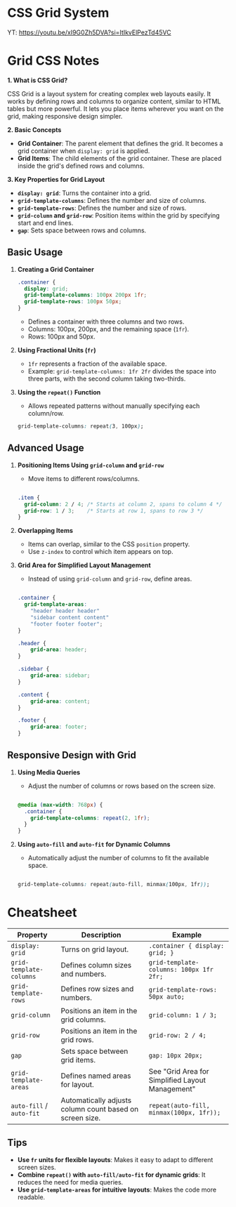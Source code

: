 # CSS Grid System

YT: https://youtu.be/xI9G0Zh5DVA?si=ItIkvElPezTd45VC

# Grid CSS Notes

**1. What is CSS Grid?**

CSS Grid is a layout system for creating complex web layouts easily. It works by defining rows and columns to organize content, similar to HTML tables but more powerful. It lets you place items wherever you want on the grid, making responsive design simpler.

**2. Basic Concepts**

- **Grid Container**: The parent element that defines the grid. It becomes a grid container when `display: grid` is applied.
- **Grid Items**: The child elements of the grid container. These are placed inside the grid's defined rows and columns.

**3. Key Properties for Grid Layout**

- **`display: grid`**: Turns the container into a grid.
- **`grid-template-columns`**: Defines the number and size of columns.
- **`grid-template-rows`**: Defines the number and size of rows.
- **`grid-column` and `grid-row`**: Position items within the grid by specifying start and end lines.
- **`gap`**: Sets space between rows and columns.

## Basic Usage

1. **Creating a Grid Container**
    
    ```css
    .container {
      display: grid;
      grid-template-columns: 100px 200px 1fr;
      grid-template-rows: 100px 50px;
    }
    ```
    
    - Defines a container with three columns and two rows.
    - Columns: 100px, 200px, and the remaining space (`1fr`).
    - Rows: 100px and 50px.
    
2. **Using Fractional Units (`fr`)**
    - `1fr` represents a fraction of the available space.
    - Example: `grid-template-columns: 1fr 2fr` divides the space into three parts, with the second column taking two-thirds.
    
3. **Using the `repeat()` Function**
    - Allows repeated patterns without manually specifying each column/row.
    
    ```css
    grid-template-columns: repeat(3, 100px);
    ```
    

## Advanced Usage

1. **Positioning Items Using `grid-column` and `grid-row`**
    - Move items to different rows/columns.
    
    ```css
    
    .item {
      grid-column: 2 / 4; /* Starts at column 2, spans to column 4 */
      grid-row: 1 / 3;    /* Starts at row 1, spans to row 3 */
    }
    ```
    
2. **Overlapping Items**
    - Items can overlap, similar to the CSS `position` property.
    - Use `z-index` to control which item appears on top.
    
3. **Grid Area for Simplified Layout Management**
    - Instead of using `grid-column` and `grid-row`, define areas.
    
    ```css
    
    .container {
      grid-template-areas:
        "header header header"
        "sidebar content content"
        "footer footer footer";
    }
    
    .header { 
    	grid-area: header; 
    }
    
    .sidebar { 
    	grid-area: sidebar; 
    }
    
    .content { 
    	grid-area: content; 
    }
    
    .footer { 
    	grid-area: footer; 
    }
    
    ```
    

## Responsive Design with Grid

1. **Using Media Queries**
    - Adjust the number of columns or rows based on the screen size.
    
    ```css
    
    @media (max-width: 768px) {
      .container {
        grid-template-columns: repeat(2, 1fr);
      }
    }
    
    ```
    
2. **Using `auto-fill` and `auto-fit` for Dynamic Columns**
    - Automatically adjust the number of columns to fit the available space.
    
    ```css
    
    grid-template-columns: repeat(auto-fill, minmax(100px, 1fr));
    
    ```
    

# Cheatsheet

| **Property** | **Description** | **Example** |
| --- | --- | --- |
| `display: grid` | Turns on grid layout. | `.container { display: grid; }` |
| `grid-template-columns` | Defines column sizes and numbers. | `grid-template-columns: 100px 1fr 2fr;` |
| `grid-template-rows` | Defines row sizes and numbers. | `grid-template-rows: 50px auto;` |
| `grid-column` | Positions an item in the grid columns. | `grid-column: 1 / 3;` |
| `grid-row` | Positions an item in the grid rows. | `grid-row: 2 / 4;` |
| `gap` | Sets space between grid items. | `gap: 10px 20px;` |
| `grid-template-areas` | Defines named areas for layout. | See "Grid Area for Simplified Layout Management" |
| `auto-fill` / `auto-fit` | Automatically adjusts column count based on screen size. | `repeat(auto-fill, minmax(100px, 1fr));` |

## Tips

- **Use `fr` units for flexible layouts**: Makes it easy to adapt to different screen sizes.
- **Combine `repeat()` with `auto-fill/auto-fit` for dynamic grids**: It reduces the need for media queries.
- **Use `grid-template-areas` for intuitive layouts**: Makes the code more readable.

